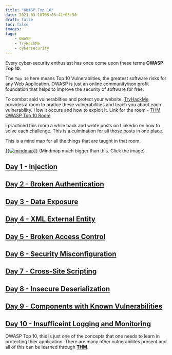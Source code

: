 ```yaml
---
title: "OWASP Top 10"
date: 2021-03-10T05:03:41+05:30
draft: false
toc: false
images:
tags:
    - OWASP 
    - TryHackMe
    - cybersecurity
---
```


Every cyber-security enthusiast has once come upon these terms **OWASP Top 10**. 

The ```Top 10``` here means Top 10 Vulnerablities, the greatest software risks for any Web Application. OWASP is just an online community/non profit foundation that helps to improve the security of software for free.

To combat said vulnerablities and protect your website, [TryHackMe](https://tryhackme.com/) provides a room to pratice these vulnerabilities and teach you about each vulnerability. How it occurs and how to exploit it. 
Link for the room - [THM OWASP Top 10 Room](https://tryhackme.com/room/owasptop10)

I practiced this room a while back and wrote posts on Linkedin on how to solve each challenge. This is a culmination for all those posts in one place. 

This is a mind map for all the things that are taught in that room.

[{{<image src="/preview_mindmap.png" alt="mindmap" position="center" style="border-radius: 8px;" >}}](https://drive.google.com/file/d/1aBwE1J8sItyXawcbEt5YtiFXxnt50n6O/view?usp=sharing)
(Mindmap much bigger than this. Click the image)


## [Day 1 - Injection](https://lnkd.in/gmzbwgi) 



## [Day 2 - Broken Authentication](https://lnkd.in/df93YQm)



## [Day 3 - Data Exposure](https://lnkd.in/d2raTVQ)



## [Day 4 - XML External Entity](https://lnkd.in/dwCjwBF) 



## [Day 5 - Broken Access Control](https://lnkd.in/d77jsPj)



## [Day 6 - Security Misconfiguration](https://lnkd.in/dtF2FaU)



## [Day 7 - Cross-Site Scripting](https://lnkd.in/dhfK4sN)



## [Day 8 - Insecure Deserialization](https://lnkd.in/dE7ybe2)



## [Day 9 - Components with Known Vulnerabilities](https://lnkd.in/gTBsPg8)



## [Day 10 - Insufficeint Logging and Monitoring](https://lnkd.in/d5s-Jgw)


OWASP Top 10, this is just one of the concepts that one needs to learn in protecting thier application. There are many other vulnerabilites present and all of this can be learned through **[THM](https://tryhackme.com/)**.


